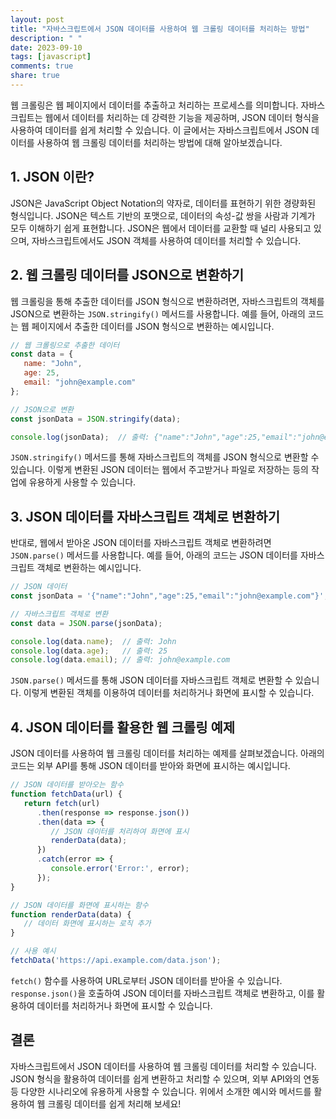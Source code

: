 ```yaml
---
layout: post
title: "자바스크립트에서 JSON 데이터를 사용하여 웹 크롤링 데이터를 처리하는 방법"
description: " "
date: 2023-09-10
tags: [javascript]
comments: true
share: true
---
```


웹 크롤링은 웹 페이지에서 데이터를 추출하고 처리하는 프로세스를 의미합니다. 자바스크립트는 웹에서 데이터를 처리하는 데 강력한 기능을 제공하며, JSON 데이터 형식을 사용하여 데이터를 쉽게 처리할 수 있습니다. 이 글에서는 자바스크립트에서 JSON 데이터를 사용하여 웹 크롤링 데이터를 처리하는 방법에 대해 알아보겠습니다.

## 1. JSON 이란?

JSON은 JavaScript Object Notation의 약자로, 데이터를 표현하기 위한 경량화된 형식입니다. JSON은 텍스트 기반의 포맷으로, 데이터의 속성-값 쌍을 사람과 기계가 모두 이해하기 쉽게 표현합니다. JSON은 웹에서 데이터를 교환할 때 널리 사용되고 있으며, 자바스크립트에서도 JSON 객체를 사용하여 데이터를 처리할 수 있습니다.

## 2. 웹 크롤링 데이터를 JSON으로 변환하기

웹 크롤링을 통해 추출한 데이터를 JSON 형식으로 변환하려면, 자바스크립트의 객체를 JSON으로 변환하는 `JSON.stringify()` 메서드를 사용합니다. 예를 들어, 아래의 코드는 웹 페이지에서 추출한 데이터를 JSON 형식으로 변환하는 예시입니다.

```javascript
// 웹 크롤링으로 추출한 데이터
const data = {
   name: "John",
   age: 25,
   email: "john@example.com"
};

// JSON으로 변환
const jsonData = JSON.stringify(data);

console.log(jsonData);  // 출력: {"name":"John","age":25,"email":"john@example.com"}
```

`JSON.stringify()` 메서드를 통해 자바스크립트의 객체를 JSON 형식으로 변환할 수 있습니다. 이렇게 변환된 JSON 데이터는 웹에서 주고받거나 파일로 저장하는 등의 작업에 유용하게 사용할 수 있습니다.

## 3. JSON 데이터를 자바스크립트 객체로 변환하기

반대로, 웹에서 받아온 JSON 데이터를 자바스크립트 객체로 변환하려면 `JSON.parse()` 메서드를 사용합니다. 예를 들어, 아래의 코드는 JSON 데이터를 자바스크립트 객체로 변환하는 예시입니다.

```javascript
// JSON 데이터
const jsonData = '{"name":"John","age":25,"email":"john@example.com"}';

// 자바스크립트 객체로 변환
const data = JSON.parse(jsonData);

console.log(data.name);  // 출력: John
console.log(data.age);   // 출력: 25
console.log(data.email); // 출력: john@example.com
```

`JSON.parse()` 메서드를 통해 JSON 데이터를 자바스크립트 객체로 변환할 수 있습니다. 이렇게 변환된 객체를 이용하여 데이터를 처리하거나 화면에 표시할 수 있습니다.

## 4. JSON 데이터를 활용한 웹 크롤링 예제

JSON 데이터를 사용하여 웹 크롤링 데이터를 처리하는 예제를 살펴보겠습니다. 아래의 코드는 외부 API를 통해 JSON 데이터를 받아와 화면에 표시하는 예시입니다.

```javascript
// JSON 데이터를 받아오는 함수
function fetchData(url) {
   return fetch(url)
      .then(response => response.json())
      .then(data => {
         // JSON 데이터를 처리하여 화면에 표시
         renderData(data);
      })
      .catch(error => {
         console.error('Error:', error);
      });
}

// JSON 데이터를 화면에 표시하는 함수
function renderData(data) {
   // 데이터 화면에 표시하는 로직 추가
}

// 사용 예시
fetchData('https://api.example.com/data.json');
```

`fetch()` 함수를 사용하여 URL로부터 JSON 데이터를 받아올 수 있습니다. `response.json()`을 호출하여 JSON 데이터를 자바스크립트 객체로 변환하고, 이를 활용하여 데이터를 처리하거나 화면에 표시할 수 있습니다.

## 결론

자바스크립트에서 JSON 데이터를 사용하여 웹 크롤링 데이터를 처리할 수 있습니다. JSON 형식을 활용하여 데이터를 쉽게 변환하고 처리할 수 있으며, 외부 API와의 연동 등 다양한 시나리오에 유용하게 사용할 수 있습니다. 위에서 소개한 예시와 메서드를 활용하여 웹 크롤링 데이터를 쉽게 처리해 보세요!